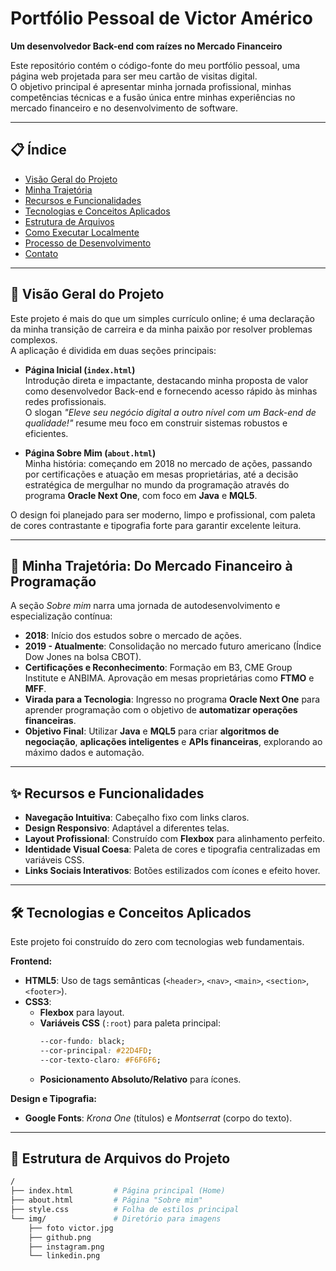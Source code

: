# Portfólio Pessoal de Victor Américo
**Um desenvolvedor Back-end com raízes no Mercado Financeiro**

Este repositório contém o código-fonte do meu portfólio pessoal, uma página web projetada para ser meu cartão de visitas digital.  
O objetivo principal é apresentar minha jornada profissional, minhas competências técnicas e a fusão única entre minhas experiências no mercado financeiro e no desenvolvimento de software.

---

## 📋 Índice
- [Visão Geral do Projeto](#-visão-geral-do-projeto)
- [Minha Trajetória](#-minha-trajetória-do-mercado-financeiro-à-programação)
- [Recursos e Funcionalidades](#-recursos-e-funcionalidades)
- [Tecnologias e Conceitos Aplicados](#️-tecnologias-e-conceitos-aplicados)
- [Estrutura de Arquivos](#-estrutura-de-arquivos-do-projeto)
- [Como Executar Localmente](#-como-executar-o-projeto-localmente)
- [Processo de Desenvolvimento](#-processo-de-desenvolvimento)
- [Contato](#-contato)

---

## 🌟 Visão Geral do Projeto
Este projeto é mais do que um simples currículo online; é uma declaração da minha transição de carreira e da minha paixão por resolver problemas complexos.  
A aplicação é dividida em duas seções principais:

- **Página Inicial (`index.html`)**  
  Introdução direta e impactante, destacando minha proposta de valor como desenvolvedor Back-end e fornecendo acesso rápido às minhas redes profissionais.  
  O slogan *"Eleve seu negócio digital a outro nível com um Back-end de qualidade!"* resume meu foco em construir sistemas robustos e eficientes.

- **Página Sobre Mim (`about.html`)**  
  Minha história: começando em 2018 no mercado de ações, passando por certificações e atuação em mesas proprietárias, até a decisão estratégica de mergulhar no mundo da programação através do programa **Oracle Next One**, com foco em **Java** e **MQL5**.

O design foi planejado para ser moderno, limpo e profissional, com paleta de cores contrastante e tipografia forte para garantir excelente leitura.

---

## 🚀 Minha Trajetória: Do Mercado Financeiro à Programação
A seção *Sobre mim* narra uma jornada de autodesenvolvimento e especialização contínua:

- **2018**: Início dos estudos sobre o mercado de ações.  
- **2019 - Atualmente**: Consolidação no mercado futuro americano (Índice Dow Jones na bolsa CBOT).  
- **Certificações e Reconhecimento**: Formação em B3, CME Group Institute e ANBIMA. Aprovação em mesas proprietárias como **FTMO** e **MFF**.  
- **Virada para a Tecnologia**: Ingresso no programa **Oracle Next One** para aprender programação com o objetivo de **automatizar operações financeiras**.  
- **Objetivo Final**: Utilizar **Java** e **MQL5** para criar **algoritmos de negociação**, **aplicações inteligentes** e **APIs financeiras**, explorando ao máximo dados e automação.  

---

## ✨ Recursos e Funcionalidades
- **Navegação Intuitiva**: Cabeçalho fixo com links claros.  
- **Design Responsivo**: Adaptável a diferentes telas.  
- **Layout Profissional**: Construído com **Flexbox** para alinhamento perfeito.  
- **Identidade Visual Coesa**: Paleta de cores e tipografia centralizadas em variáveis CSS.  
- **Links Sociais Interativos**: Botões estilizados com ícones e efeito hover.  

---

## 🛠️ Tecnologias e Conceitos Aplicados
Este projeto foi construído do zero com tecnologias web fundamentais.

**Frontend:**
- **HTML5**: Uso de tags semânticas (`<header>`, `<nav>`, `<main>`, `<section>`, `<footer>`).  
- **CSS3**:  
  - **Flexbox** para layout.  
  - **Variáveis CSS** (`:root`) para paleta principal:  
    ```css
    --cor-fundo: black;
    --cor-principal: #22D4FD;
    --cor-texto-claro: #F6F6F6;
    ```
  - **Posicionamento Absoluto/Relativo** para ícones.  

**Design e Tipografia:**
- **Google Fonts**: *Krona One* (títulos) e *Montserrat* (corpo do texto).  

---

## 📁 Estrutura de Arquivos do Projeto
```bash
/
├── index.html         # Página principal (Home)
├── about.html         # Página "Sobre mim"
├── style.css          # Folha de estilos principal
└── img/               # Diretório para imagens
    ├── foto victor.jpg
    ├── github.png
    ├── instagram.png
    └── linkedin.png
